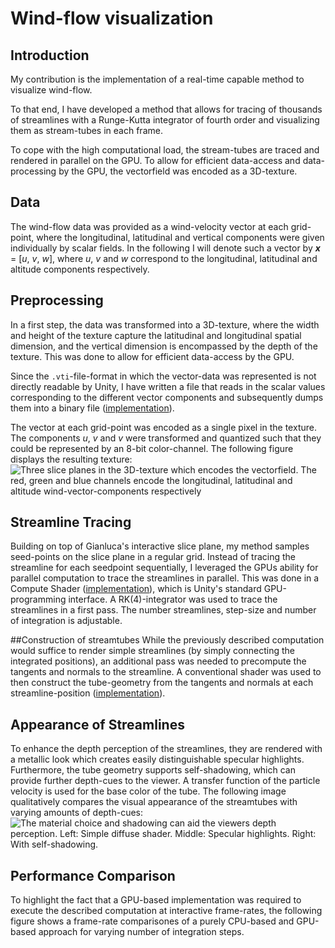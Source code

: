 # Wind-flow visualization

<!---What was my meta-goal?-->
## Introduction
My contribution is the implementation of a real-time capable method to visualize wind-flow. 
<!---What is my high-level approach?-->
To that end, I have developed a method that allows for tracing of thousands of streamlines with a Runge-Kutta integrator of fourth order and visualizing them as stream-tubes in each frame. 
<!---How did I achieve that on a lower level.-->
To cope with the high computational load, the stream-tubes are traced and rendered in parallel on the GPU. To allow for efficient data-access and data-processing by the GPU, the vectorfield was encoded as a 3D-texture.

<!---I give a short recap of the data and explain how it was preprocessed.-->
## Data
The wind-flow data was provided as a wind-velocity vector at each grid-point, where the longitudinal, latitudinal and vertical components were given individually by scalar fields. In the following I will denote such a vector by ***x*** = [_u_, _v_, _w_], where _u_, _v_ and _w_ correspond to the longitudinal, latitudinal and altitude components respectively.

<!---What king of preprocessing was done? Why?-->
## Preprocessing
In a first step, the data was transformed into a 3D-texture, where the width and height of the texture capture the latitudinal and longitudinal spatial dimension, and the vertical dimension is encompassed by the depth of the texture. This was done to allow for efficient data-access by the GPU.

<!---How was the data accessed?-->
Since the ```.vti```-file-format in which the vector-data was represented is not directly readable by Unity, I have written a file that reads in the scalar values corresponding to the different vector components and subsequently dumps them into a binary file ([implementation](https://github.com/danielettog/CloudVis/blob/main/VTKscripts/vectorfield/TransformData.cpp)).

<!---How was the data encoded?-->
The vector at each grid-point was encoded as a single pixel in the texture. The components _u_, _v_ and _v_ were transformed and quantized such that they could be represented by an 8-bit color-channel. The following figure displays the resulting texture:
![Three slice planes in the 3D-texture which encodes the vectorfield. The red, green and blue channels encode the longitudinal, latitudinal and altitude wind-vector-components respectively](https://github.com/danielettog/CloudVis/blob/main/CloudVis/Assets/Scripts/VectorFieldVisualization/3dtexture.PNG)

## Streamline Tracing
Building on top of Gianluca's interactive slice plane, my method samples seed-points on the slice plane in a regular grid. Instead of tracing the streamline for each seedpoint sequentially, I leveraged the GPUs ability for parallel computation to trace the streamlines in parallel. This was done in a Compute Shader ([implementation](https://github.com/danielettog/CloudVis/blob/main/CloudVis/Assets/Scripts/VectorFieldVisualizationCompute.compute)), which is Unity's standard GPU-programming interface. A RK(4)-integrator was used to trace the streamlines in a first pass. The number streamlines, step-size and number of integration is adjustable.

##Construction of streamtubes
While the previously described computation would suffice to render simple streamlines (by simply connecting the integrated positions), an additional pass was needed to precompute the tangents and normals to the streamline. A conventional shader was used to then construct the tube-geometry from the tangents and normals at each streamline-position ([implementation](https://github.com/danielettog/CloudVis/blob/main/CloudVis/Assets/Scripts/VectorFieldVisualization/TubeShader.shader)).

## Appearance of Streamlines
To enhance the depth perception of the streamlines, they are rendered with a metallic look which creates easily distinguishable specular highlights. Furthermore, the tube geometry supports self-shadowing, which can provide further depth-cues to the viewer. A transfer function of the particle velocity is used for the base color of the tube. The following image qualitatively compares the visual appearance of the streamtubes with varying amounts of depth-cues:
![The material choice and shadowing can aid the viewers depth perception. Left: Simple diffuse shader. Middle: Specular highlights. Right: With self-shadowing.](https://github.com/danielettog/CloudVis/blob/main/CloudVis/Assets/Scripts/VectorFieldVisualization/depthcues.jpg)

## Performance Comparison
To highlight the fact that a GPU-based implementation was required to execute the described computation at interactive frame-rates, the following figure shows a frame-rate comparisones of a purely CPU-based and GPU-based approach for varying number of integration steps.
